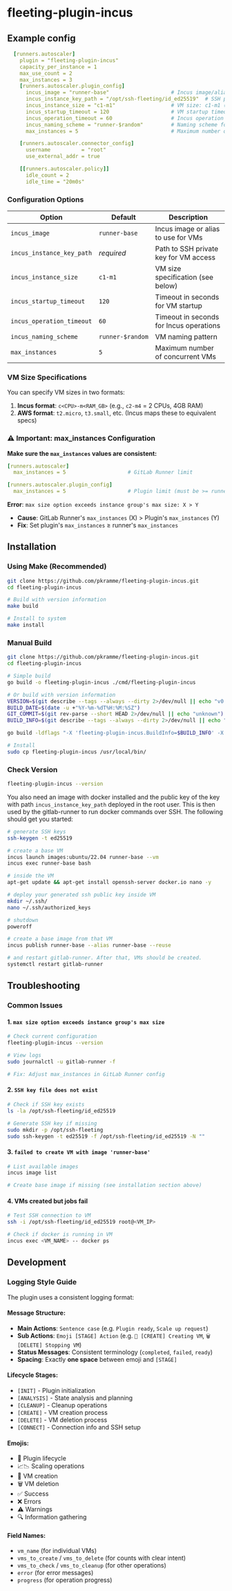 # fleeting-plugin-incus

## Example config
```yaml
  [runners.autoscaler]
    plugin = "fleeting-plugin-incus"
    capacity_per_instance = 1
    max_use_count = 2
    max_instances = 3
    [runners.autoscaler.plugin_config]
      incus_image = "runner-base"                    # Incus image/alias to use
      incus_instance_key_path = "/opt/ssh-fleeting/id_ed25519"  # SSH private key for VM access
      incus_instance_size = "c1-m1"                  # VM size: c1-m1 (1 CPU, 1GB) or t2.micro (AWS-style)
      incus_startup_timeout = 120                    # VM startup timeout in seconds (default: 120)
      incus_operation_timeout = 60                   # Incus operation timeout in seconds (default: 60)
      incus_naming_scheme = "runner-$random"         # Naming scheme for VMs (default: runner-$random)
      max_instances = 5                              # Maximum number of VMs (default: 5)

    [runners.autoscaler.connector_config]
      username          = "root"
      use_external_addr = true

    [[runners.autoscaler.policy]]
      idle_count = 2
      idle_time = "20m0s"
```

### Configuration Options

| Option | Default | Description |
|--------|---------|-------------|
| `incus_image` | `runner-base` | Incus image or alias to use for VMs |
| `incus_instance_key_path` | *required* | Path to SSH private key for VM access |
| `incus_instance_size` | `c1-m1` | VM size specification (see below) |
| `incus_startup_timeout` | `120` | Timeout in seconds for VM startup |
| `incus_operation_timeout` | `60` | Timeout in seconds for Incus operations |
| `incus_naming_scheme` | `runner-$random` | VM naming pattern |
| `max_instances` | `5` | Maximum number of concurrent VMs |

### VM Size Specifications

You can specify VM sizes in two formats:

1. **Incus format**: `c<CPU>-m<RAM_GB>` (e.g., `c2-m4` = 2 CPUs, 4GB RAM)
2. **AWS format**: `t2.micro`, `t3.small`, etc. (Incus maps these to equivalent specs)

### ⚠️ Important: max_instances Configuration

**Make sure the `max_instances` values are consistent:**

```yaml
[runners.autoscaler]
  max_instances = 5                    # GitLab Runner limit

[runners.autoscaler.plugin_config]
  max_instances = 5                    # Plugin limit (must be >= runner limit)
```

**Error**: `max size option exceeds instance group's max size: X > Y`
- **Cause**: GitLab Runner's `max_instances` (X) > Plugin's `max_instances` (Y)  
- **Fix**: Set plugin's `max_instances` ≥ runner's `max_instances`
## Installation

### Using Make (Recommended)
```bash
git clone https://github.com/pkramme/fleeting-plugin-incus.git
cd fleeting-plugin-incus

# Build with version information
make build

# Install to system
make install
```

### Manual Build
```bash
git clone https://github.com/pkramme/fleeting-plugin-incus.git
cd fleeting-plugin-incus

# Simple build
go build -o fleeting-plugin-incus ./cmd/fleeting-plugin-incus

# Or build with version information
VERSION=$(git describe --tags --always --dirty 2>/dev/null || echo "v0.1.0")
BUILD_DATE=$(date -u +"%Y-%m-%dT%H:%M:%SZ")
GIT_COMMIT=$(git rev-parse --short HEAD 2>/dev/null || echo "unknown")
BUILD_INFO=$(git describe --tags --always --dirty 2>/dev/null || echo "dev")

go build -ldflags "-X 'fleeting-plugin-incus.BuildInfo=$BUILD_INFO' -X 'fleeting-plugin-incus.BuildDate=$BUILD_DATE' -X 'fleeting-plugin-incus.GitCommit=$GIT_COMMIT'" -o fleeting-plugin-incus ./cmd/fleeting-plugin-incus

# Install
sudo cp fleeting-plugin-incus /usr/local/bin/
```

### Check Version
```bash
fleeting-plugin-incus --version
```

You also need an image with docker installed and the public key of the key with path `incus_instance_key_path` deployed in the root user. This is then used by the gitlab-runner to run docker commands over SSH. The following should get you started:
```bash
# generate SSH keys
ssh-keygen -t ed25519

# create a base VM
incus launch images:ubuntu/22.04 runner-base --vm
incus exec runner-base bash

# inside the VM
apt-get update && apt-get install openssh-server docker.io nano -y

# deploy your generated ssh public key inside VM
mkdir ~/.ssh/
nano ~/.ssh/authorized_keys

# shutdown
poweroff

# create a base image from that VM
incus publish runner-base --alias runner-base --reuse

# and restart gitlab-runner. After that, VMs should be created.
systemctl restart gitlab-runner
```

## Troubleshooting

### Common Issues

#### 1. `max size option exceeds instance group's max size`
```bash
# Check current configuration
fleeting-plugin-incus --version

# View logs  
sudo journalctl -u gitlab-runner -f

# Fix: Adjust max_instances in GitLab Runner config
```

#### 2. `SSH key file does not exist`
```bash
# Check if SSH key exists
ls -la /opt/ssh-fleeting/id_ed25519

# Generate SSH key if missing
sudo mkdir -p /opt/ssh-fleeting
sudo ssh-keygen -t ed25519 -f /opt/ssh-fleeting/id_ed25519 -N ""
```

#### 3. `failed to create VM with image 'runner-base'`
```bash
# List available images
incus image list

# Create base image if missing (see installation section above)
```

#### 4. VMs created but jobs fail
```bash
# Test SSH connection to VM
ssh -i /opt/ssh-fleeting/id_ed25519 root@<VM_IP>

# Check if docker is running in VM
incus exec <VM_NAME> -- docker ps
```

## Development

### Logging Style Guide

The plugin uses a consistent logging format:

#### **Message Structure:**
- **Main Actions**: `Sentence case` (e.g. `Plugin ready`, `Scale up request`)
- **Sub Actions**: `Emoji [STAGE] Action` (e.g. `🔨 [CREATE] Creating VM`, `🗑️ [DELETE] Stopping VM`)
- **Status Messages**: Consistent terminology (`completed`, `failed`, `ready`)
- **Spacing**: Exactly **one space** between emoji and `[STAGE]`

#### **Lifecycle Stages:**
- `[INIT]` - Plugin initialization
- `[ANALYSIS]` - State analysis and planning
- `[CLEANUP]` - Cleanup operations
- `[CREATE]` - VM creation process
- `[DELETE]` - VM deletion process
- `[CONNECT]` - Connection info and SSH setup

#### **Emojis:**
- 🚀 Plugin lifecycle
- 📈📉 Scaling operations  
- 🔨 VM creation
- 🗑️ VM deletion
- ✅ Success
- ❌ Errors
- ⚠️ Warnings
- 🔍 Information gathering

#### **Field Names:**
- `vm_name` (for individual VMs)
- `vms_to_create` / `vms_to_delete` (for counts with clear intent)
- `vms_to_check` / `vms_to_cleanup` (for other operations)
- `error` (for error messages)
- `progress` (for operation progress)
